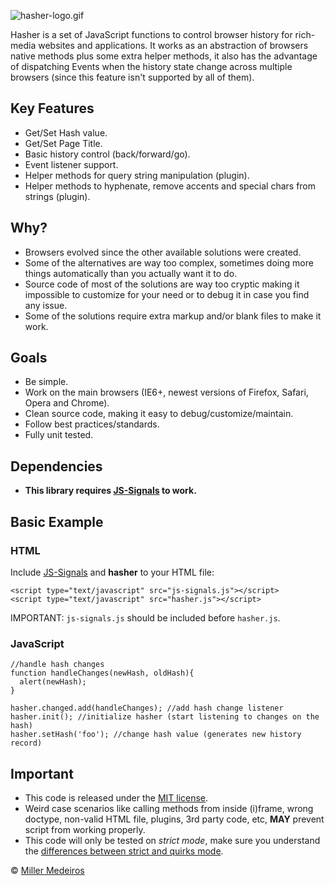 ![hasher-logo.gif](https://github.com/millermedeiros/Hasher/raw/master/assets/hasher-logo.gif)

Hasher is a set of JavaScript functions to control browser history for rich-media websites and applications.
It works as an abstraction of browsers native methods plus some extra helper methods, it also has the advantage of dispatching Events when the history state change across multiple browsers (since this feature isn't supported by all of them).

## Key Features ##

 - Get/Set Hash value.
 - Get/Set Page Title.
 - Basic history control (back/forward/go).
 - Event listener support.
 - Helper methods for query string manipulation (plugin).
 - Helper methods to hyphenate, remove accents and special chars from strings (plugin).

## Why? ##

 - Browsers evolved since the other available solutions were created.
 - Some of the alternatives are way too complex, sometimes doing more things automatically than you actually want it to do.
 - Source code of most of the solutions are way too cryptic making it impossible to customize for your need or to debug it in case you find any issue.
 - Some of the solutions require extra markup and/or blank files to make it work.

## Goals ##

 - Be simple.
 - Work on the main browsers (IE6+, newest versions of Firefox, Safari, Opera and Chrome).
 - Clean source code, making it easy to debug/customize/maintain.
 - Follow best practices/standards.
 - Fully unit tested.

## Dependencies ##

 - **This library requires [JS-Signals](http://millermedeiros.github.com/js-signals/) to work.**

## Basic Example ##

### HTML ###

Include [JS-Signals](http://millermedeiros.github.com/js-signals/) and **hasher** to your HTML file:

    <script type="text/javascript" src="js-signals.js"></script>
    <script type="text/javascript" src="hasher.js"></script>

IMPORTANT: `js-signals.js` should be included before `hasher.js`. 

### JavaScript ###

    //handle hash changes
    function handleChanges(newHash, oldHash){
      alert(newHash);
    }
    
    hasher.changed.add(handleChanges); //add hash change listener
    hasher.init(); //initialize hasher (start listening to changes on the hash)
    hasher.setHash('foo'); //change hash value (generates new history record)

## Important ##

 - This code is released under the [MIT license](http://www.opensource.org/licenses/mit-license.php).
 - Weird case scenarios like calling methods from inside (i)frame, wrong doctype, non-valid HTML file, plugins, 3rd party code, etc, **MAY** prevent script from working properly.
 - This code will only be tested on *strict mode*, make sure you understand the [differences between strict and quirks mode](http://www.quirksmode.org/css/quirksmode.html).

&copy; [Miller Medeiros](http://www.millermedeiros.com)